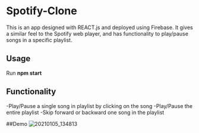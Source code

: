 # Spotify-Clone

This is an app designed with REACT.js and deployed using Firebase. It gives a similar feel to the Spotify web player, and has functionality to play/pause songs in a specific playlist. 

## Usage
Run **npm start**

## Functionality
-Play/Pause a single song in playlist by clicking on the song
-Play/Pause the entire playlist
-Skip forward or backward one song in the playlist

##Demo
![20210105_134813](https://user-images.githubusercontent.com/76972129/103692105-ea372480-4f5c-11eb-8521-20d74266d117.gif)
